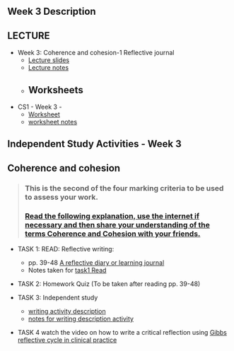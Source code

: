 ## Week 3 Description
## LECTURE
- Week 3: Coherence and cohesion-1 Reflective journal
  - [Lecture slides](/csweek3description/materials/CS1Week3DescriptionCoherenceStudents.pptx)
  - [Lecture notes](/csweek3description/materials/CS1Week3DescriptionCoherenceStudents.md) 
  - ## Worksheets
 -  CS1 - Week 3 - 
    -  [Worksheet](/csweek3description/materials/CS1Week3worksheetStudents.docx) 
    -  [worksheet notes](/csweek3description/materials/CS1Week3worksheetStudents.md)
## Independent Study Activities - Week 3
## Coherence and cohesion
> ### This is the second of the four marking criteria to be used to assess your work. 
> ### [Read the following explanation, use the internet if necessary and then share your understanding of the terms Coherence and Cohesion with your friends.](/csweek3description/materials/CS1Week3DescriptionCoherenceStudents.md#coherence-and-cohesion)

- TASK 1: READ: Reflective writing: 
  - pp. 39-48 [ A reflective diary or learning journal](/csweek3description/materials/CS1Week3Kortextreading.pdf) 
  - Notes taken for [task1 Read](/csweek3description/materials/CS1Week3Kortextreading.md)
- TASK 2: Homework Quiz (To be taken after reading pp. 39-48) 
- TASK 3: Independent study
  -  [writing activity description](/csweek3description/materials/IndependentstudyWeek3writingactivity.docx)
  -  [notes for writing description activity](/csweek3description/materials/IndependentstudyWeek3writingactivity.md)

- TASK 4 watch the video on how to write a critical reflection using [Gibbs reflective cycle in clinical practice](https://youtu.be/jhC52_dZYyA)

